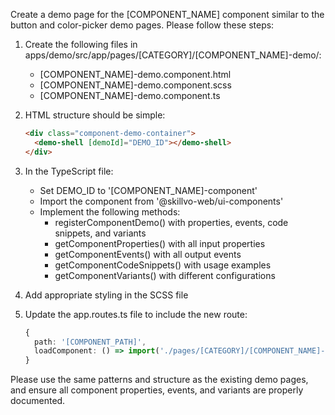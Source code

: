 Create a demo page for the [COMPONENT_NAME] component similar to the button and color-picker demo pages. Please follow these steps:

1. Create the following files in apps/demo/src/app/pages/[CATEGORY]/[COMPONENT_NAME]-demo/:
   - [COMPONENT_NAME]-demo.component.html
   - [COMPONENT_NAME]-demo.component.scss
   - [COMPONENT_NAME]-demo.component.ts

2. HTML structure should be simple:
   ```html
   <div class="component-demo-container">
     <demo-shell [demoId]="DEMO_ID"></demo-shell>
   </div>
   ```

3. In the TypeScript file:
   - Set DEMO_ID to '[COMPONENT_NAME]-component'
   - Import the component from '@skillvo-web/ui-components'
   - Implement the following methods:
     - registerComponentDemo() with properties, events, code snippets, and variants
     - getComponentProperties() with all input properties
     - getComponentEvents() with all output events
     - getComponentCodeSnippets() with usage examples
     - getComponentVariants() with different configurations

4. Add appropriate styling in the SCSS file

5. Update the app.routes.ts file to include the new route:
   ```typescript
   { 
     path: '[COMPONENT_PATH]', 
     loadComponent: () => import('./pages/[CATEGORY]/[COMPONENT_NAME]-demo/[COMPONENT_NAME]-demo.component').then(m => m.[COMPONENT_NAME_PASCAL]DemoComponent) 
   }
   ```

Please use the same patterns and structure as the existing demo pages, and ensure all component properties, events, and variants are properly documented.